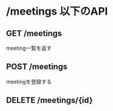 # /meetings 以下のAPI

## GET /meetings

meeting一覧を返す

## POST /meetings

meetingを登録する

## DELETE /meetings/{id}